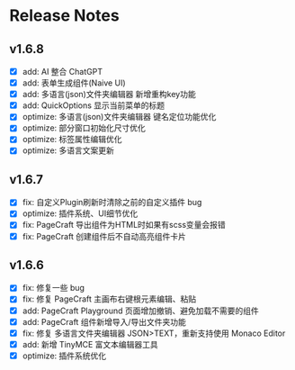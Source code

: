 # Release Notes

## v1.6.8

- [x] add: AI 整合 ChatGPT
- [x] add: 表单生成组件(Naive UI)
- [x] add: 多语言(json)文件夹编辑器 新增重构key功能
- [x] add: QuickOptions 显示当前菜单的标题
- [x] optimize: 多语言(json)文件夹编辑器 键名定位功能优化
- [x] optimize: 部分窗口初始化尺寸优化
- [x] optimize: 标签属性编辑优化
- [x] optimize: 多语言文案更新

## v1.6.7

- [x] fix: 自定义Plugin刷新时清除之前的自定义插件 bug
- [x] optimize: 插件系统、UI细节优化
- [x] fix: PageCraft 导出组件为HTML时如果有scss变量会报错
- [x] fix: PageCraft 创建组件后不自动高亮组件卡片

## v1.6.6

- [x] fix: 修复一些 bug
- [x] fix: 修复 PageCraft 主画布右键根元素编辑、粘贴
- [x] add: PageCraft Playground 页面增加撤销、避免加载不需要的组件
- [x] add: PageCraft 组件新增导入/导出文件夹功能
- [x] fix: 修复 多语言文件夹编辑器 JSON>TEXT，重新支持使用 Monaco Editor
- [x] add: 新增 TinyMCE 富文本编辑器工具
- [x] optimize: 插件系统优化
